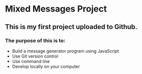 # Mixed Messages Project

## This is my first project uploaded to Github.

### The purpose of this is to:
- Build a message generator program using JavaScript
- Use Git version control
- Use command line
- Develop locally on your computer
